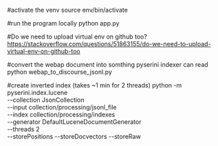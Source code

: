 #activate the venv
source env/bin/activate

#run the program locally
python app.py

#Do we need to upload virtual env on github too?
https://stackoverflow.com/questions/51863155/do-we-need-to-upload-virtual-env-on-github-too

#convert the webap document into somthing pyserini indexer can read
python webap_to_discourse_jsonl.py

#create inverted index (takes ~1 min for 2 threads)
python -m pyserini.index.lucene \
  --collection JsonCollection \
  --input collection/processing/jsonl_file \
  --index collection/processing/indexes \
  --generator DefaultLuceneDocumentGenerator \
  --threads 2 \
  --storePositions --storeDocvectors --storeRaw